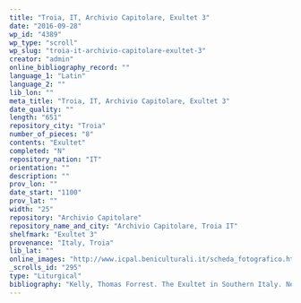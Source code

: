 ```yaml
---
title: "Troia, IT, Archivio Capitolare, Exultet 3"
date: "2016-09-28"
wp_id: "4389"
wp_type: "scroll"
wp_slug: "troia-it-archivio-capitolare-exultet-3"
creator: "admin"
online_bibliography_record: ""
language_1: "Latin"
language_2: ""
lib_lon: ""
meta_title: "Troia, IT, Archivio Capitolare, Exultet 3"
date_quality: ""
length: "651"
repository_city: "Troia"
number_of_pieces: "8"
contents: "Exultet"
completed: "N"
repository_nation: "IT"
orientation: ""
description: ""
prov_lon: ""
date_start: "1100"
prov_lat: ""
width: "25"
repository: "Archivio Capitolare"
repository_name_and_city: "Archivio Capitolare, Troia IT"
shelfmark: "Exultet 3"
provenance: "Italy, Troia"
lib_lat: ""
online_images: "http://www.icpal.beniculturali.it/scheda_fotografico.html?ids_foto=95C4643C-0465-4DDB-87C6-49ADA30F3629"
_scrolls_id: "295"
type: "Liturgical"
bibliography: "Kelly, Thomas Forrest. The Exultet in Southern Italy. New York: Oxford University Press, 1996."
---
```



